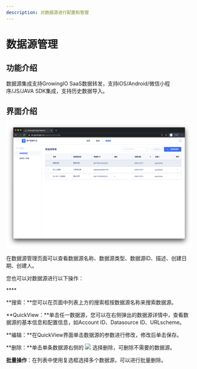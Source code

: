 ```yaml
---
description: 对数据源进行配置和管理
---
```


# 数据源管理

## 功能介绍

数据源集成支持GrowingIO SaaS数据转发，支持iOS/Android/微信小程序/JS/JAVA SDK集成，支持历史数据导入。

## 界面介绍

![](../../../.gitbook/assets/ying-mu-jie-tu-20201207-xia-wu-5.50.24.png)

在数据源管理页面可以查看数据源名称、数据源类型、数据源ID、描述、创建日期、创建人。

您也可以对数据源进行以下操作：

\*\*\*\*

**搜索：**您可以在页面中列表上方的搜索框按数据源名称来搜索数据源。

**QuickView：**单击任一数据源，您可以在右侧弹出的数据源详情中，查看数据源的基本信息和配置信息，如Account ID、Datasource ID、URLscheme。

**编辑：**在QuickView界面单击数据源的参数进行修改，修改后单击保存。

**删除：**单击单条数据源右侧的 ![](https://docs.growingio.com/.gitbook/assets/-Lo08UtW7H58ehFKeZ4g-LsycTyZaItbL8_Wigcx-LsyfkaafJ-8X2utJ9BbE782B9E782B9E782B9.png) 选择删除，可删除不需要的数据源。

**批量操作**：在列表中使用复选框选择多个数据源，可以进行批量删除。



